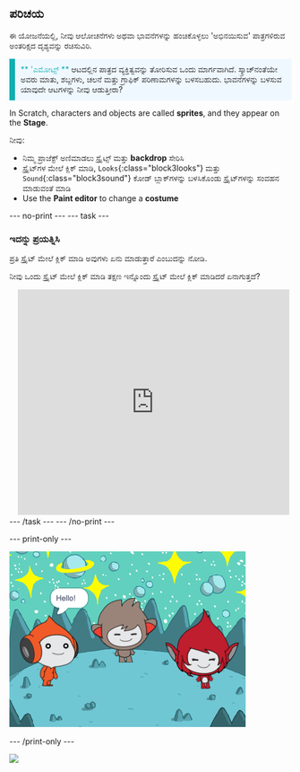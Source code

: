 ## ಪರಿಚಯ

ಈ ಯೋಜನೆಯಲ್ಲಿ, ನೀವು ಆಲೋಚನೆಗಳು ಅಥವಾ ಭಾವನೆಗಳನ್ನು ಹಂಚಿಕೊಳ್ಳಲು 'ಅಭಿನಯಿಸುವ' ಪಾತ್ರಗಳಿರುವ ಅಂತರಿಕ್ಷದ ದೃಶ್ಯವನ್ನು ರಚಿಸುವಿರಿ.

<p style="border-left: solid; border-width:10px; border-color: #0faeb0; background-color: aliceblue; padding: 10px;">
<span style="color: #0faeb0">** 'ಎಮೋಟ್ಸ್ **</span> ಆಟದಲ್ಲಿನ ಪಾತ್ರದ ವ್ಯಕ್ತಿತ್ವವನ್ನು ತೋರಿಸುವ ಒಂದು ಮಾರ್ಗವಾಗಿದೆ. ಸ್ಕ್ರಾಚ್‌ನಂತೆಯೇ ಅವರು ಮಾತು, ಶಬ್ದಗಳು, ಚಲನೆ ಮತ್ತು ಗ್ರಾಫಿಕ್ ಪರಿಣಾಮಗಳನ್ನು ಬಳಸಬಹುದು. ಭಾವನೆಗಳನ್ನು ಬಳಸುವ ಯಾವುದೇ ಆಟಗಳನ್ನು ನೀವು ಆಡುತ್ತೀರಾ?
</p>

In Scratch, characters and objects are called **sprites**, and they appear on the **Stage**.

ನೀವು:
+ ನಿಮ್ಮ ಪ್ರಾಜೆಕ್ಟ್ ಅಣಿಮಾಡಲು ಸ್ಪ್ರೈಟ್ಸ್ ಮತ್ತು **backdrop** ಸೇರಿಸಿ
+ ಸ್ಪ್ರೈಟ್‌ಗಳ ಮೇಲೆ ಕ್ಲಿಕ್ ಮಾಡಿ, `Looks`{:class="block3looks"} ಮತ್ತು `Sound`{:class="block3sound"} ಕೋಡ್ ಬ್ಲಾಕ್‌ಗಳನ್ನು ಬಳಸಿಕೊಂಡು ಸ್ಪ್ರೈಟ್‌ಗಳನ್ನು ಸಂವಹನ ಮಾಡುವಂತೆ ಮಾಡಿ
+ Use the **Paint editor** to change a **costume**

--- no-print --- --- task ---
### ಇದನ್ನು ಪ್ರಯತ್ನಿಸಿ
<div style="display: flex; flex-wrap: wrap">
<div style="flex-basis: 175px; flex-grow: 1">  
ಪ್ರತಿ ಸ್ಪ್ರೈಟ್ ಮೇಲೆ ಕ್ಲಿಕ್ ಮಾಡಿ ಅವುಗಳು ಏನು ಮಾಡುತ್ತಾರೆ ಎಂಬುದನ್ನು ನೋಡಿ. 

ನೀವು ಒಂದು ಸ್ಪ್ರೈಟ್ ಮೇಲೆ ಕ್ಲಿಕ್ ಮಾಡಿ ತಕ್ಷಣ ಇನ್ನೊಂದು ಸ್ಪ್ರೈಟ್ ಮೇಲೆ ಕ್ಲಿಕ್ ಮಾಡಿದರೆ ಏನಾಗುತ್ತದೆ?
</div>
<div class="scratch-preview" style="margin-left: 15px;">
  <iframe allowtransparency="true" width="485" height="402" src="https://scratch.mit.edu/projects/embed/485673032/?autostart=false" frameborder="0"></iframe>
</div>
</div>
--- /task --- --- /no-print ---

--- print-only ---

![ಪೂರ್ಣಗೊಂಡ ಯೋಜನೆ.](images/showcase_static.png)

--- /print-only ---

![](https://code.org/api/hour/begin_raspi_space.png)


